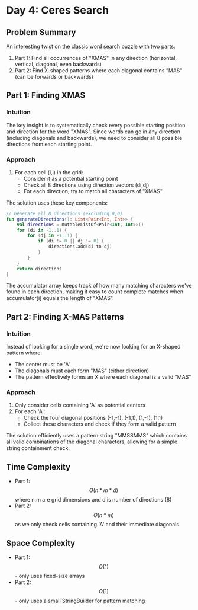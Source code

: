 # Day 4: Ceres Search

## Problem Summary
An interesting twist on the classic word search puzzle with two parts:
1. Part 1: Find all occurrences of "XMAS" in any direction (horizontal, vertical, diagonal, even backwards)
2. Part 2: Find X-shaped patterns where each diagonal contains "MAS" (can be forwards or backwards)

## Part 1: Finding XMAS

### Intuition
The key insight is to systematically check every possible starting position and direction for the word "XMAS". Since words can go in any direction (including diagonals and backwards), we need to consider all 8 possible directions from each starting point.

### Approach
1. For each cell (i,j) in the grid:
    - Consider it as a potential starting point
    - Check all 8 directions using direction vectors (di,dj)
    - For each direction, try to match all characters of "XMAS"

The solution uses these key components:
```kotlin
// Generate all 8 directions (excluding 0,0)
fun generateDirections(): List<Pair<Int, Int>> {
    val directions = mutableListOf<Pair<Int, Int>>()
    for (di in -1..1) {
        for (dj in -1..1) {
            if (di != 0 || dj != 0) {
                directions.add(di to dj)
            }
        }
    }
    return directions
}
```

The accumulator array keeps track of how many matching characters we've found in each direction, making it easy to count complete matches when accumulator[i] equals the length of "XMAS".

## Part 2: Finding X-MAS Patterns

### Intuition
Instead of looking for a single word, we're now looking for an X-shaped pattern where:
- The center must be 'A'
- The diagonals must each form "MAS" (either direction)
- The pattern effectively forms an X where each diagonal is a valid "MAS"

### Approach
1. Only consider cells containing 'A' as potential centers
2. For each 'A':
    - Check the four diagonal positions (-1,-1), (-1,1), (1,-1), (1,1)
    - Collect these characters and check if they form a valid pattern

The solution efficiently uses a pattern string "MMSSMMS" which contains all valid combinations of the diagonal characters, allowing for a simple string containment check.

## Time Complexity
- Part 1: $$O(n * m * d)$$ where n,m are grid dimensions and d is number of directions (8)
- Part 2: $$O(n * m)$$ as we only check cells containing 'A' and their immediate diagonals

## Space Complexity
- Part 1: $$O(1)$$ - only uses fixed-size arrays
- Part 2: $$O(1)$$ - only uses a small StringBuilder for pattern matching
